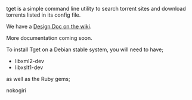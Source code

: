 tget is a simple command line utility to search torrent sites and download torrents listed in its config file.

We have a [Design Doc on the wiki](https://github.com/jeffWelling/tget/wiki/Design-Doc).

More documentation coming soon.


To install Tget on a Debian stable system, you will need to have;

- libxml2-dev
- libxslt1-dev

as well as the Ruby gems;

nokogiri

